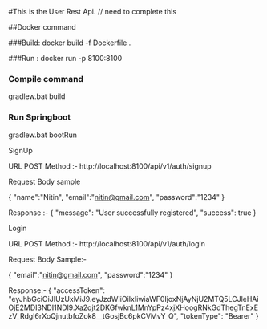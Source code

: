 #This is the User Rest Api.
// need to complete this 


##Docker command 

###Build: 
 docker build -f Dockerfile . 

###Run : 
docker run -p 8100:8100 <buildname>


### Compile command 
gradlew.bat build 

### Run Springboot 
gradlew.bat bootRun 





SignUp 

URL POST Method  :- http://localhost:8100/api/v1/auth/signup

Request Body sample 

{
    "name":"Nitin",
    "email":"nitin@gmail.com",
    "password":"1234"
}

Response :- 
{
    "message": "User successfully registered",
    "success": true
}


Login 

URL POST Method  :- http://localhost:8100/api/v1/auth/login

Request Body Sample:- 

{
    "email":"nitin@gmail.com",
    "password":"1234"
}

Response:- 
{
    "accessToken": "eyJhbGciOiJIUzUxMiJ9.eyJzdWIiOiIxIiwiaWF0IjoxNjAyNjU2MTQ5LCJleHAiOjE2MDI3NDI1NDl9.Xa2qjt2DKGfwknL1MnYpPz4xjXHoogRNkGdThegTnExEzV_RdgI6rXoQjnutbfoZok8__tGosjBc6pkCVMvY_Q",
    "tokenType": "Bearer"
}
